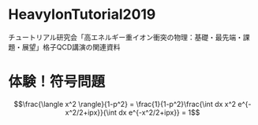 # HeavyIonTutorial2019
チュートリアル研究会「高エネルギー重イオン衝突の物理：基礎・最先端・課題・展望」格子QCD講演の関連資料

# 体験！符号問題
```math
\frac{\langle x^2 \rangle}{1-p^2}
=
\frac{1}{1-p^2}\frac{\int dx x^2 e^{-x^2/2+ipx}}{\int dx e^{-x^2/2+ipx}}
=
1
```

